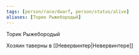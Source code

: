 ```yaml
---
tags: [person/race/dwarf, person/status/alive]
aliases: [Торик Рыжебородый]
---
```


Торик Рыжебородый

Хозяин таверны в [[Невервинтер|Невервинтере]]
